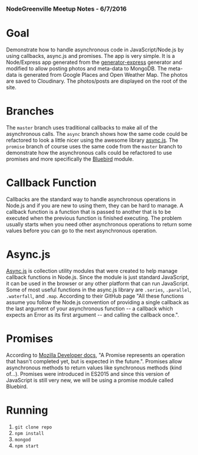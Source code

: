 ### NodeGreenville Meetup Notes - 6/7/2016

# Goal

Demonstrate how to handle asynchronous code in JavaScript/Node.js by using callbacks, async.js and promises. The app is very simple. It is a Node/Express app generated from the [generator-express](https://github.com/petecoop/generator-express) generator and modified to allow posting photos and meta-data to MongoDB. The meta-data is generated from Google Places and Open Weather Map. The photos are saved to Cloudinary. The photos/posts are displayed on the root of the site.

# Branches

The `master` branch uses traditional callbacks to make all of the asynchronous calls. The `async` branch shows how the same code could be refactored to look a little nicer using the awesome library [async.js](https://github.com/caolan/async). The `promise` branch of course uses the same code from the `master` branch to demonstrate how the asynchronous calls could be refactored to use promises and more specifically the [Bluebird](https://github.com/petkaantonov/bluebird) module.

# Callback Function

Callbacks are the standard way to handle asynchronous operations in Node.js and if you are new to using them, they can be hard to manage. A callback function is a function that is passed to another that is to be executed when the previous function is finished executing. The problem usually starts when you need other asynchronous operations to return some values before you can go to the next asynchronous operation.

# Async.js

[Async.js](https://github.com/caolan/async) is collection utility modules that were created to help manage callback functions in Node.js. Since the module is just standard JavaScript, it can be used in the browser or any other platform that can run JavaScript. Some of most useful functions in the async.js library are `.series`, `.parallel`, `.waterfall`, and `.map`. According to their GitHub page "All these functions assume you follow the Node.js convention of providing a single callback as the last argument of your asynchronous function -- a callback which expects an Error as its first argument -- and calling the callback once.".

# Promises

According to [Mozilla Developer docs](https://developer.mozilla.org/en-US/docs/Web/JavaScript/Reference/Global_Objects/Promise), "A Promise represents an operation that hasn't completed yet, but is expected in the future.". Promises allow asynchronous methods to return values like synchronous methods (kind of...). Promises were introduced in ES2015 and since this version of JavaScript is still very new, we will be using a promise module called Bluebird. 

# Running

1. `git clone repo`
2. `npm install`
3. `mongod`
4. `npm start`
